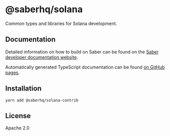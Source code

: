 # @saberhq/solana

Common types and libraries for Solana development.

## Documentation

Detailed information on how to build on Saber can be found on the [Saber developer documentation website](https://docs.saber.so/docs/developing/overview).

Automatically generated TypeScript documentation can be found [on GitHub pages](https://saber-hq.github.io/saber-common/).

## Installation

```
yarn add @saberhq/solana-contrib
```

## License

Apache 2.0
